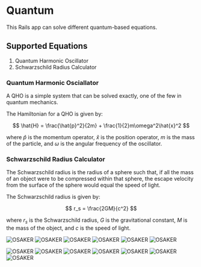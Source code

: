 # Quantum

This Rails app can solve different quantum-based equations.

## Supported Equations

1. Quantum Harmonic Oscillator
2. Schwarzschild Radius Calculator

### Quantum Harmonic Osciallator

A QHO is a simple system that can be solved exactly, one of the few in quantum mechanics.

The Hamiltonian for a QHO is given by:

$$
\hat{H} = \frac{\hat{p}^2}{2m} + \frac{1}{2}m\omega^2\hat{x}^2
$$

where $\hat{p}$ is the momentum operator, $\hat{x}$ is the position operator, $m$ is the mass of the particle, and $\omega$ is the angular frequency of the oscillator.

### Schwarzschild Radius Calculator

The Schwarzschild radius is the radius of a sphere such that, if all the mass of an object were to be compressed within that sphere, the escape velocity from the surface of the sphere would equal the speed of light.

The Schwarzschild radius is given by:

$$
r_s = \frac{2GM}{c^2}
$$

where $r_s$ is the Schwarzschild radius, $G$ is the gravitational constant, $M$ is the mass of the object, and $c$ is the speed of light.

![OSAKER](images/osaker.jpg)
![OSAKER](images/osaker.jpg)
![OSAKER](images/osaker.jpg)
![OSAKER](images/osaker.jpg)
![OSAKER](images/osaker.jpg)
![OSAKER](images/osaker.jpg)

![OSAKER](images/chiyo.png)
![OSAKER](images/chiyo.png)
![OSAKER](images/chiyo.png)
![OSAKER](images/chiyo.png)
![OSAKER](images/chiyo.png)
![OSAKER](images/chiyo.png)
![OSAKER](images/chiyo.png)
